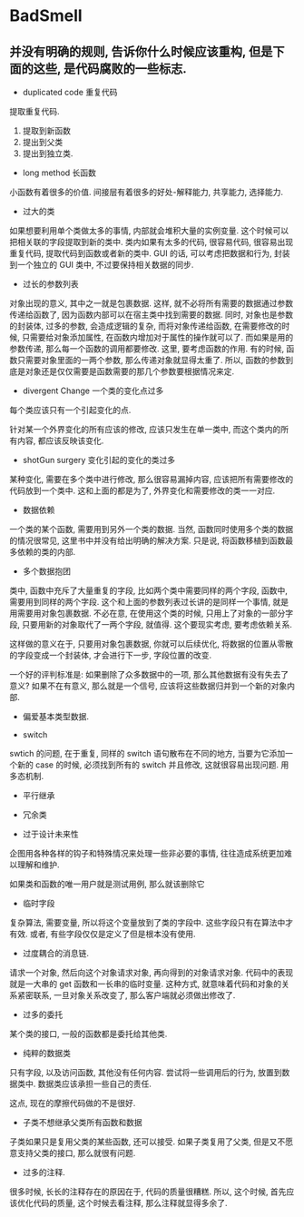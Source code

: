 # BadSmell

## 并没有明确的规则, 告诉你什么时候应该重构, 但是下面的这些, 是代码腐败的一些标志.

* duplicated code 重复代码

提取重复代码. 
1. 提取到新函数
1. 提出到父类
1. 提出到独立类.

* long method 长函数

小函数有着很多的价值.
间接层有着很多的好处-解释能力, 共享能力, 选择能力.

* 过大的类

如果想要利用单个类做太多的事情, 内部就会堆积大量的实例变量. 这个时候可以把相关联的字段提取到新的类中.
类内如果有太多的代码, 很容易代码, 很容易出现重复代码, 提取代码到函数或者新的类中.
GUI 的话, 可以考虑把数据和行为, 封装到一个独立的 GUI 类中, 不过要保持相关数据的同步.

* 过长的参数列表

对象出现的意义, 其中之一就是包裹数据. 这样, 就不必将所有需要的数据通过参数传递给函数了, 因为函数内部可以在宿主类中找到需要的数据.
同时, 对象也是参数的封装体, 过多的参数, 会造成逻辑的复杂, 而将对象传递给函数, 在需要修改的时候, 只需要给对象添加属性, 在函数内增加对于属性的操作就可以了. 而如果是用的参数传递, 那么每一个函数的调用都要修改.
这里, 要考虑函数的作用. 有的时候, 函数只需要对象里面的一两个参数, 那么传递对象就显得太重了. 所以, 函数的参数到底是对象还是仅仅需要是函数需要的那几个参数要根据情况来定.

* divergent Change 一个类的变化点过多

每个类应该只有一个引起变化的点.

针对某一个外界变化的所有应该的修改, 应该只发生在单一类中, 而这个类内的所有内容, 都应该反映该变化.

* shotGun surgery 变化引起的变化的类过多

某种变化, 需要在多个类中进行修改, 那么很容易漏掉内容, 应该把所有需要修改的代码放到一个类中. 这和上面的都是为了, 外界变化和需要修改的类一一对应.

* 数据依赖

一个类的某个函数, 需要用到另外一个类的数据. 当然, 函数同时使用多个类的数据的情况很常见, 这里书中并没有给出明确的解决方案. 只是说, 将函数移植到函数最多依赖的类的内部.

* 多个数据抱团

类中, 函数中充斥了大量重复的字段, 比如两个类中需要同样的两个字段, 函数中, 需要用到同样的两个字段. 这个和上面的参数列表过长讲的是同样一个事情, 就是用需要用对象包裹数据.  不必在意, 在使用这个类的时候, 只用上了对象的一部分字段, 只要用新的对象取代了一两个字段, 就值得. 这个要现实考虑, 要考虑依赖关系. 

这样做的意义在于, 只要用对象包裹数据, 你就可以后续优化, 将数据的位置从零散的字段变成一个封装体, 才会进行下一步, 字段位置的改变.

一个好的评判标准是: 如果删除了众多数据中的一项, 那么其他数据有没有失去了意义? 如果不在有意义, 那么就是一个信号, 应该将这些数据归并到一个新的对象内部.

* 偏爱基本类型数据.

* switch 

swtich 的问题, 在于重复, 同样的 switch 语句散布在不同的地方, 当要为它添加一个新的 case 的时候, 必须找到所有的 switch 并且修改, 这就很容易出现问题. 用多态机制.

* 平行继承

* 冗余类

* 过于设计未来性

企图用各种各样的钩子和特殊情况来处理一些非必要的事情, 往往造成系统更加难以理解和维护.

如果类和函数的唯一用户就是测试用例, 那么就该删除它

* 临时字段

复杂算法, 需要变量, 所以将这个变量放到了类的字段中. 这些字段只有在算法中才有效. 
或者, 有些字段仅仅是定义了但是根本没有使用. 

* 过度耦合的消息链.

请求一个对象, 然后向这个对象请求对象, 再向得到的对象请求对象. 
代码中的表现就是一大串的 get 函数和一长串的临时变量.
这种方式, 就意味着代码和对象的关系紧密联系, 一旦对象关系改变了, 那么客户端就必须做出修改了.

* 过多的委托

某个类的接口, 一般的函数都是委托给其他类.

* 纯粹的数据类

只有字段, 以及访问函数, 其他没有任何内容. 尝试将一些调用后的行为, 放置到数据类中.
数据类应该承担一些自己的责任. 

这点, 现在的摩擦代码做的不是很好.

* 子类不想继承父类所有函数和数据

子类如果只是复用父类的某些函数, 还可以接受.
如果子类复用了父类, 但是又不愿意支持父类的接口, 那么就很有问题.

* 过多的注释.

很多时候, 长长的注释存在的原因在于, 代码的质量很糟糕. 所以, 这个时候, 首先应该优化代码的质量, 这个时候去看注释, 那么注释就显得多余了.

